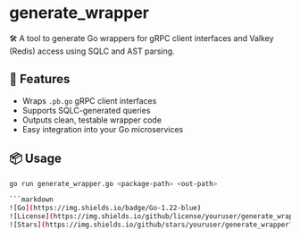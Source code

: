 # generate_wrapper

🛠️ A tool to generate Go wrappers for gRPC client interfaces and Valkey (Redis) access using SQLC and AST parsing.

## 🚀 Features

- Wraps `.pb.go` gRPC client interfaces
- Supports SQLC-generated queries
- Outputs clean, testable wrapper code
- Easy integration into your Go microservices

## 📦 Usage

```bash
go run generate_wrapper.go <package-path> <out-path>

```markdown
![Go](https://img.shields.io/badge/Go-1.22-blue)
![License](https://img.shields.io/github/license/youruser/generate_wrapper)
![Stars](https://img.shields.io/github/stars/youruser/generate_wrapper?style=social)```
